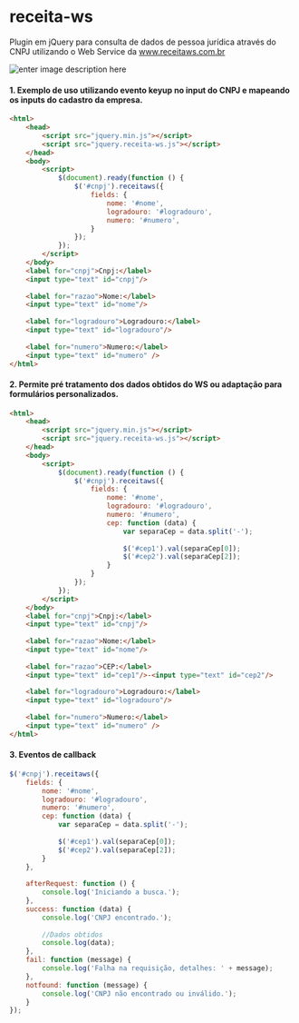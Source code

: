 # receita-ws
Plugin em jQuery para consulta de dados de pessoa jurídica através do CNPJ utilizando o Web Service da www.receitaws.com.br

![enter image description here](https://raw.githubusercontent.com/rafaelcaviquioli/receita-ws/master/example/example.jpeg)

#### 1. Exemplo de uso utilizando evento keyup no input do CNPJ e mapeando os inputs do cadastro da empresa.

```html
<html>
    <head>
        <script src="jquery.min.js"></script>
        <script src="jquery.receita-ws.js"></script>
    </head>
    <body>
        <script>
            $(document).ready(function () {
                $('#cnpj').receitaws({
                    fields: {
                        nome: '#nome',
                        logradouro: '#logradouro',
                        numero: '#numero',
                    }
                });
            });
        </script>
    </body>
    <label for="cnpj">Cnpj:</label>
    <input type="text" id="cnpj"/>
    
    <label for="razao">Nome:</label>
    <input type="text" id="nome"/>
    
    <label for="logradouro">Logradouro:</label>
    <input type="text" id="logradouro"/>
    
    <label for="numero">Numero:</label>
    <input type="text" id="numero" />
</html>
```

#### 2. Permite pré tratamento dos dados obtidos do WS ou adaptação para formulários personalizados.

```html
<html>
    <head>
        <script src="jquery.min.js"></script>
        <script src="jquery.receita-ws.js"></script>
    </head>
    <body>
        <script>
            $(document).ready(function () {
                $('#cnpj').receitaws({
                    fields: {
                        nome: '#nome',
                        logradouro: '#logradouro',
                        numero: '#numero',
                        cep: function (data) {
                            var separaCep = data.split('-');
                            
                            $('#cep1').val(separaCep[0]);
                            $('#cep2').val(separaCep[2]);
                        }
                    }
                });
            });
        </script>
    </body>
    <label for="cnpj">Cnpj:</label>
    <input type="text" id="cnpj"/>
    
    <label for="razao">Nome:</label>
    <input type="text" id="nome"/>
        
    <label for="razao">CEP:</label>
    <input type="text" id="cep1"/>-<input type="text" id="cep2"/>
    
    <label for="logradouro">Logradouro:</label>
    <input type="text" id="logradouro"/>
    
    <label for="numero">Numero:</label>
    <input type="text" id="numero" />
</html>
```

#### 3. Eventos de callback

```javascript
$('#cnpj').receitaws({
    fields: {
        nome: '#nome',
        logradouro: '#logradouro',
        numero: '#numero',
        cep: function (data) {
            var separaCep = data.split('-');
            
            $('#cep1').val(separaCep[0]);
            $('#cep2').val(separaCep[2]);
        }
    },
    
    afterRequest: function () {
        console.log('Iniciando a busca.');
    },
    success: function (data) {
        console.log('CNPJ encontrado.');
        
        //Dados obtidos
        console.log(data);
    },
    fail: function (message) {
        console.log('Falha na requisição, detalhes: ' + message);
    },
    notfound: function (message) {
        console.log('CNPJ não encontrado ou inválido.');
    }
});
```